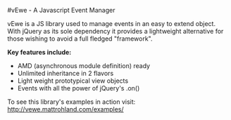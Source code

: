 #vEwe - A Javascript Event Manager

vEwe is a JS library used to manage events in an easy to extend object. With jQuery as its sole dependency it provides a lightweight alternative for those wishing to avoid a full fledged "framework".

**Key features include:**
+ AMD (asynchronous module definition) ready
+ Unlimited inheritance in 2 flavors
+ Light weight prototypical view objects
+ Events with all the power of jQuery's .on()

To see this library's examples in action visit: http://vewe.mattrohland.com/examples/
